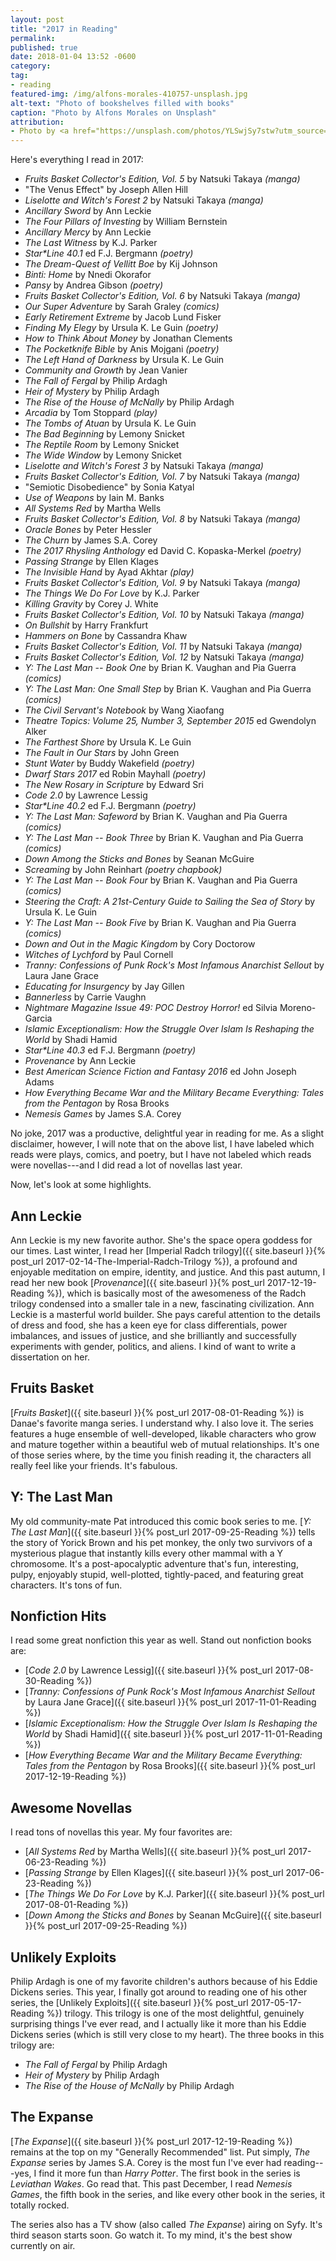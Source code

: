 ```yaml
---
layout: post
title: "2017 in Reading"
permalink:
published: true
date: 2018-01-04 13:52 -0600
category:
tag:
- reading
featured-img: /img/alfons-morales-410757-unsplash.jpg
alt-text: "Photo of bookshelves filled with books"
caption: "Photo by Alfons Morales on Unsplash"
attribution:
- Photo by <a href="https://unsplash.com/photos/YLSwjSy7stw?utm_source=unsplash&utm_medium=referral&utm_content=creditCopyText">Alfons Morales</a> on <a href="https://unsplash.com/?utm_source=unsplash&utm_medium=referral&utm_content=creditCopyText">Unsplash</a>
---
```


Here's everything I read in 2017:

- _Fruits Basket Collector's Edition, Vol. 5_ by Natsuki Takaya _(manga)_
- "The Venus Effect" by Joseph Allen Hill
- _Liselotte and Witch's Forest 2_ by Natsuki Takaya _(manga)_
- _Ancillary Sword_ by Ann Leckie
- _The Four Pillars of Investing_ by William Bernstein
- _Ancillary Mercy_ by Ann Leckie
- _The Last Witness_ by K.J. Parker
- _Star*Line 40.1_ ed F.J. Bergmann _(poetry)_
- _The Dream-Quest of Vellitt Boe_ by Kij Johnson
- _Binti: Home_ by Nnedi Okorafor
- _Pansy_ by Andrea Gibson _(poetry)_
- _Fruits Basket Collector's Edition, Vol. 6_ by Natsuki Takaya _(manga)_
- _Our Super Adventure_ by Sarah Graley _(comics)_
- _Early Retirement Extreme_ by Jacob Lund Fisker
- _Finding My Elegy_ by Ursula K. Le Guin _(poetry)_
- _How to Think About Money_ by Jonathan Clements
- _The Pocketknife Bible_ by Anis Mojgani _(poetry)_
- _The Left Hand of Darkness_ by Ursula K. Le Guin
- _Community and Growth_ by Jean Vanier
- _The Fall of Fergal_ by Philip Ardagh
- _Heir of Mystery_ by Philip Ardagh
- _The Rise of the House of McNally_ by Philip Ardagh
- _Arcadia_ by Tom Stoppard _(play)_
- _The Tombs of Atuan_ by Ursula K. Le Guin
- _The Bad Beginning_ by Lemony Snicket
- _The Reptile Room_ by Lemony Snicket
- _The Wide Window_ by Lemony Snicket
- _Liselotte and Witch's Forest 3_ by Natsuki Takaya _(manga)_
- _Fruits Basket Collector's Edition, Vol. 7_ by Natsuki Takaya _(manga)_
- "Semiotic Disobedience" by Sonia Katyal
- _Use of Weapons_ by Iain M. Banks
- _All Systems Red_ by Martha Wells
- _Fruits Basket Collector's Edition, Vol. 8_ by Natsuki Takaya _(manga)_
- _Oracle Bones_ by Peter Hessler
- _The Churn_ by James S.A. Corey
- _The 2017 Rhysling Anthology_ ed David C. Kopaska-Merkel _(poetry)_
- _Passing Strange_ by Ellen Klages
- _The Invisible Hand_ by Ayad Akhtar _(play)_
- _Fruits Basket Collector's Edition, Vol. 9_ by Natsuki Takaya _(manga)_
- _The Things We Do For Love_ by K.J. Parker
- _Killing Gravity_ by Corey J. White
- _Fruits Basket Collector's Edition, Vol. 10_ by Natsuki Takaya _(manga)_
- _On Bullshit_ by Harry Frankfurt
- _Hammers on Bone_ by Cassandra Khaw
- _Fruits Basket Collector's Edition, Vol. 11_ by Natsuki Takaya _(manga)_
- _Fruits Basket Collector's Edition, Vol. 12_ by Natsuki Takaya _(manga)_
- _Y: The Last Man -- Book One_ by Brian K. Vaughan and Pia Guerra _(comics)_
- _Y: The Last Man: One Small Step_ by Brian K. Vaughan and Pia Guerra _(comics)_
- _The Civil Servant's Notebook_ by Wang Xiaofang
- _Theatre Topics: Volume 25, Number 3, September 2015_ ed Gwendolyn Alker
- _The Farthest Shore_ by Ursula K. Le Guin
- _The Fault in Our Stars_ by John Green
- _Stunt Water_ by Buddy Wakefield _(poetry)_
- _Dwarf Stars 2017_ ed Robin Mayhall _(poetry)_
- _The New Rosary in Scripture_ by Edward Sri
- _Code 2.0_ by Lawrence Lessig
- _Star*Line 40.2_ ed F.J. Bergmann _(poetry)_
- _Y: The Last Man: Safeword_ by Brian K. Vaughan and Pia Guerra _(comics)_
- _Y: The Last Man -- Book Three_ by Brian K. Vaughan and Pia Guerra _(comics)_
- _Down Among the Sticks and Bones_ by Seanan McGuire
- _Screaming_ by John Reinhart _(poetry chapbook)_
- _Y: The Last Man -- Book Four_ by Brian K. Vaughan and Pia Guerra _(comics)_
- _Steering the Craft: A 21st-Century Guide to Sailing the Sea of Story_ by Ursula K. Le Guin
- _Y: The Last Man -- Book Five_ by Brian K. Vaughan and Pia Guerra _(comics)_
- _Down and Out in the Magic Kingdom_ by Cory Doctorow
- _Witches of Lychford_ by Paul Cornell
- _Tranny: Confessions of Punk Rock's Most Infamous Anarchist Sellout_ by Laura Jane Grace
- _Educating for Insurgency_ by Jay Gillen
- _Bannerless_ by Carrie Vaughn
- _Nightmare Magazine Issue 49: POC Destroy Horror!_ ed Silvia Moreno-Garcia
- _Islamic Exceptionalism: How the Struggle Over Islam Is Reshaping the World_ by Shadi Hamid
- _Star*Line 40.3_ ed F.J. Bergmann _(poetry)_
- _Provenance_ by Ann Leckie
- _Best American Science Fiction and Fantasy 2016_ ed John Joseph Adams
- _How Everything Became War and the Military Became Everything: Tales from the Pentagon_ by Rosa Brooks
- _Nemesis Games_ by James S.A. Corey

No joke, 2017 was a productive, delightful year in reading for me. As a slight disclaimer, however, I will note that on the above list, I have labeled which reads were plays, comics, and poetry, but I have not labeled which reads were novellas---and I did read a lot of novellas last year.

Now, let's look at some highlights.

## Ann Leckie

Ann Leckie is my new favorite author. She's the space opera goddess for our times. Last winter, I read her [Imperial Radch trilogy]({{ site.baseurl }}{% post_url 2017-02-14-The-Imperial-Radch-Trilogy %}), a profound and enjoyable meditation on empire, identity, and justice. And this past autumn, I read her new book [*Provenance*]({{ site.baseurl }}{% post_url 2017-12-19-Reading %}), which is basically most of the awesomeness of the Radch trilogy condensed into a smaller tale in a new, fascinating civilization. Ann Leckie is a masterful world builder. She pays careful attention to the details of dress and food, she has a keen eye for class differentials, power imbalances, and issues of justice, and she brilliantly and successfully experiments with gender, politics, and aliens. I kind of want to write a dissertation on her.

## Fruits Basket

[*Fruits Basket*]({{ site.baseurl }}{% post_url 2017-08-01-Reading %}) is Danae's favorite manga series. I understand why. I also love it. The series features a huge ensemble of well-developed, likable characters who grow and mature together within a beautiful web of mutual relationships. It's one of those series where, by the time you finish reading it, the characters all really feel like your friends. It's fabulous.

## Y: The Last Man

My old community-mate Pat introduced this comic book series to me.
[*Y: The Last Man*]({{ site.baseurl }}{% post_url 2017-09-25-Reading %}) tells the story of Yorick Brown and his pet monkey, the only two survivors of a mysterious plague that instantly kills every other mammal with a Y chromosome. It's a post-apocalyptic adventure that's fun, interesting, pulpy, enjoyably stupid, well-plotted, tightly-paced, and featuring great characters. It's tons of fun.

## Nonfiction Hits

I read some great nonfiction this year as well. Stand out nonfiction books are:

- [_Code 2.0_ by Lawrence Lessig]({{ site.baseurl }}{% post_url 2017-08-30-Reading %})
- [_Tranny: Confessions of Punk Rock's Most Infamous Anarchist Sellout_ by Laura Jane Grace]({{ site.baseurl }}{% post_url 2017-11-01-Reading %})
- [_Islamic Exceptionalism: How the Struggle Over Islam Is Reshaping the World_ by Shadi Hamid]({{ site.baseurl }}{% post_url 2017-11-01-Reading %})
- [_How Everything Became War and the Military Became Everything: Tales from the Pentagon_ by Rosa Brooks]({{ site.baseurl }}{% post_url 2017-12-19-Reading %})

## Awesome Novellas

I read tons of novellas this year. My four favorites are:

- [_All Systems Red_ by Martha Wells]({{ site.baseurl }}{% post_url 2017-06-23-Reading %})
- [_Passing Strange_ by Ellen Klages]({{ site.baseurl }}{% post_url 2017-06-23-Reading %})
- [_The Things We Do For Love_ by K.J. Parker]({{ site.baseurl }}{% post_url 2017-08-01-Reading %})
- [_Down Among the Sticks and Bones_ by Seanan McGuire]({{ site.baseurl }}{% post_url 2017-09-25-Reading %})

## Unlikely Exploits

Philip Ardagh is one of my favorite children's authors because of his Eddie Dickens series. This year, I finally got around to reading one of his other series, the [Unlikely Exploits]({{ site.baseurl }}{% post_url 2017-05-17-Reading %}) trilogy. This trilogy is one of the most delightful, genuinely surprising things I've ever read, and I actually like it more than his Eddie Dickens series (which is still very close to my heart). The three books in this trilogy are:

- _The Fall of Fergal_ by Philip Ardagh
- _Heir of Mystery_ by Philip Ardagh
- _The Rise of the House of McNally_ by Philip Ardagh

## The Expanse

[*The Expanse*]({{ site.baseurl }}{% post_url 2017-12-19-Reading %}) remains at the top on my "Generally Recommended" list. Put simply, *The Expanse* series by James S.A. Corey is the most fun I've ever had reading---yes, I find it more fun than *Harry Potter*. The first book in the series is *Leviathan Wakes*. Go read that. This past December, I read *Nemesis Games*, the fifth book in the series, and like every other book in the series, it totally rocked.

The series also has a TV show (also called *The Expanse*) airing on Syfy. It's third season starts soon. Go watch it. To my mind, it's the best show currently on air.
